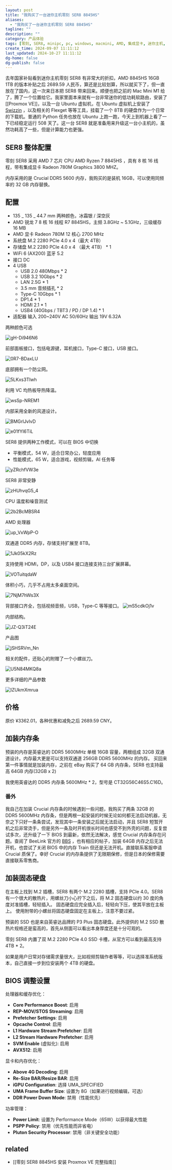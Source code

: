 ```yaml
---
layout: post
title: "我购买了一台迷你主机零刻 SER8 8845HS"
aliases:
  - "我购买了一台迷你主机零刻 SER8 8845HS"
tagline: ""
description: ""
category: 产品体验
tags: [零刻, SER8, minipc, pc, windows, macmini, AMD, 集成显卡, 迷你主机, PVE, Proxmox, proxmox-ve]
create_time: 2024-09-07 11:11:12
last_updated: 2024-10-27 11:11:12
dg-home: false
dg-publish: false
---
```


去年国家补贴看到迷你主机零刻 SER8 有非常大的折扣，AMD 8845HS 16GB 1TB 的版本补贴之后 2689.59 人民币，算还是比较划算，所以就买下了，但一直放在了国内，这一次来日本把 SER8 带来回来。顺便也把之前的 Mac Mini M1 给了，腾了一个位置给它。我家里面本来就有一台非常迷你的低功耗软路由，安装了 [[Proxmox VE]]，以及一台 Ubuntu 虚拟机，在 Ubuntu 虚拟机上安装了 [Swizzin](https://blog.einverne.info/post/2021/12/swizzin-usage.html) ，以及相关的 Flexget 等等工具，挂载了一个 8TB 的硬盘作为一个日常的下载机。普通的 Python 任务也放在 Ubuntu 上跑一跑，今天上到机器上看了一下已经稳定运行 508 天了。这一台 SER8 就是准备用来升级这一台小主机的，虽然功耗高了一些，但是计算能力也更强。

## SER8 整体配置

零刻 SER8 采用 AMD 7 芯片 CPU AMD Ryzen 7 8845HS ，具有 8 核 16 线程，带有集成显卡 Radeon 780M Graphics 3800 MHZ。

内存采用的是 Crucial DDR5 5600 内存，我购买的是装机 16GB，可以使用同频率的 32 GB 内存替换。

## 配置

- 135 _ 135 _ 44.7 mm 两种颜色，冰霜银 / 深空灰
- AMD 锐龙 7 8 核 16 线程 R7 8845HS，主频 3.8GHz ~ 5.1GHz，三级缓存 16 MB
- AMD 显卡 Radeon 780M 12 核心 2700 MHz
- 系统盘 M.2 2280 PCIe 4.0 x 4（最大 4TB）
- 存储盘 M.2 2280 PCIe 4.0 x 4 （最大 4TB） \* 1
- WiFi 6 (AX200) 蓝牙 5.2
- 接口 DC
- 4 USB
  - USB 2.0 480Mbps \* 2
  - USB 3.2 10Gbps \* 2
  - LAN 2.5G \* 1
  - 3.5 mm 音频插孔 \* 2
  - Type-C 10Gbps \* 1
  - DP1.4 \* 1
  - HDMI 2.1 \* 1
  - USB4 (40Gbps / TBT3 / PD / DP 1.4) \* 1
- 适配器 输入 200~240V AC 50/60Hz 输出 19V 6.32A

两种颜色可选

![gH-Di946N6](https://pic.einverne.info/images/gH-Di946N6.png)

前部面板接口，包括电源键，耳机接口，Type-C 接口，USB 接口。

![0R7-BDaxLU](https://pic.einverne.info/images/0R7-BDaxLU.jpg)

底部拥有一个防尘网。

![5LKxs3TIwh](https://pic.einverne.info/images/5LKxs3TIwh.jpg)

利用 VC 均热板导热降温。

![wsSp-NREM1](https://pic.einverne.info/images/wsSp-NREM1.jpg)

内部采用全新的风道设计。

![BMGrlJvlvD](https://pic.einverne.info/images/BMGrlJvlvD.jpg)

![e01fYI6TiL](https://pic.einverne.info/images/e01fYI6TiL.jpg)

SER8 提供两种工作模式，可以在 BIOS 中切换

- 平衡模式，54 W，适合日常办公，轻度应用
- 性能模式，65 W，适合游戏，视频剪辑，AI 任务等

![yZRchfVW3e](https://pic.einverne.info/images/yZRchfVW3e.jpg)

SER8 非常安静

![zHUhvqG5_4](https://pic.einverne.info/images/zHUhvqG5_4.jpg)

CPU 温度和噪音测试

![2b2BcMBSR4](https://pic.einverne.info/images/2b2BcMBSR4.jpg)

AMD 处理器

![up_VxWpP-O](https://pic.einverne.info/images/up_VxWpP-O.jpg)

双通道 DDR5 内存，存储支持扩展至 8TB。

![1Jk05kX2Rz](https://pic.einverne.info/images/1Jk05kX2Rz.jpg)

支持使用 HDMI，DP，以及 USB4 接口连接支持三台扩展屏幕。

![VOTuitqdaW](https://pic.einverne.info/images/VOTuitqdaW.jpg)

体积小巧，几乎不占用太多桌面空间。

![7NjM7hWs3X](https://pic.einverne.info/images/7NjM7hWs3X.jpg)

背部接口齐全，包括视频音频，USB，Type-C 等等接口。
![mS5cdkOj1v](https://pic.einverne.info/images/mS5cdkOj1v.jpg)

内部结构。

![JZ-Q3iT24E](https://pic.einverne.info/images/JZ-Q3iT24E.jpg)

产品图

![jSHSRVm_Nn](https://pic.einverne.info/images/jSHSRVm_Nn.jpg)

相关的配件，还贴心的附赠了一个小螺丝刀。

![U5N84MKQ8a](https://pic.einverne.info/images/U5N84MKQ8a.jpg)

更多详细的产品参数

![IZUkmXmrua](https://pic.einverne.info/images/IZUkmXmrua.jpg)

## 价格

原价 ¥3362.01，各种优惠和减免之后 2689.59 CNY。

## 加装内存条

预装的内存是英睿达的 DDR5 5600MHz 单根 16GB 容量，两根组成 32GB 双通道设计。内存最大更是可以支持双通道 256GB DDR5 5600MHz 的内存。
买回来第一件事情就是加装内存，之前在 eBay 购买了 64 GB 内存条，SER8 也支持最高 64GB 内存(32GB x 2)

我使用英睿达的 DDR5 内存条 5600MHz \* 2，型号是 CT32G56C46S5.C16D。

### 番外

我自己在加装 Crucial 内存条的时候遇到一些问题，我购买了两条 32GB 的 DDR5 5600MHz 内存条，但是两根一起安装的时候无论如何都无法启动机器，无奈之下只好一条条尝试，发现其中一条安装之后就无法启动，并且 SER8 短暂开机之后非常烫手，但是另外一条及时开机很长时间也感受不到外壳的问题，反复尝试多次，还升级了一下 BIOS 到最新，依然无法解决，感觉 Crucial 内存条存在问题。查阅了 BeeLink 官方的 [BBS](https://bbs.bee-link.com/d/4907-ser-8-problem-to-boot-after-memory-upgrade) ，也有相应的帖子，加装 64GB 内存之后无法开机，也尝试了关闭 BIOS 中的内存 Train 但还是无法开机。直接联系客服申请 Crucial 质保了。幸好 Crucial 的内存条提供了无限期保修，但是日本的保修需要直接联系零售商。

## 加装固态硬盘

在主板上找到 M.2 插槽，SER8 有两个 M.2 2280 插槽，支持 PCIe 4.0。SER8 有一个很大的散热片，用螺丝刀小心拧下之后，将 M.2 固态硬盘以约 30 度的角度对准插槽，轻轻插入。 固态硬盘应完全插入后，轻轻向下压，使其平放在主板上。 使用附带的小螺丝将固态硬盘固定在主板上，注意不要过紧。

预装的 SSD 也是来自英睿达品牌的 P3 Plus 固态硬盘。此外提供的 M.2 SSD 散热片规格还是蛮高的，首先从侧面可以看出本身厚度还是十分可观的。

零刻 SER8 内置了双 M.2 2280 PCIe 4.0 SSD 卡槽，从官方可以看到最高支持 4TB \* 2。

如果是用户日常对存储需求量很大，比如视频剪辑作者等等，可以选择准系统版本，自己直接一步到位安装两个 4TB 的硬盘。

## BIOS 调整设置

处理器和缓存优化：

- **Core Performance Boost**: 启用
- **REP-MOV/STOS Streaming**: 启用
- **Prefetcher Settings**: 启用
- **Opcache Control**: 启用
- **L1 Hardware Stream Prefetcher**: 启用
- **L2 Stream Hardware Prefetcher**: 启用
- **SVM Enable** (虚拟化): 启用
- **AVX512**: 启用

显卡和内存优化：

- **Above 4G Decoding**: 启用
- **Re-Size BAR/Resize BAR**: 启用
- **iGPU Configuration**: 选择 UMA_SPECIFIED
- **UMA Frame Buffer Size**: 设置为 8G（如果进行视频编辑，可选）
- **DDR Power Down Mode**: 禁用（性能优先）

功率管理：

- **Power Limit**: 设置为 Performance Mode（65W）以获得最大性能
- **PSPP Policy**: 禁用（优先性能而非省电）
- **Pluton Security Processor**: 禁用（非关键安全功能）

## related

- [[零刻 SER8 8845HS 安装 Proxmox VE 完整指南]]
